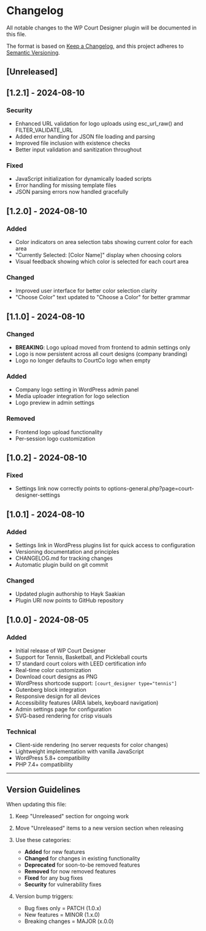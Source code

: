 # Changelog

All notable changes to the WP Court Designer plugin will be documented in this file.

The format is based on [Keep a Changelog](https://keepachangelog.com/en/1.0.0/),
and this project adheres to [Semantic Versioning](https://semver.org/spec/v2.0.0.html).

## [Unreleased]

## [1.2.1] - 2024-08-10

### Security
- Enhanced URL validation for logo uploads using esc_url_raw() and FILTER_VALIDATE_URL
- Added error handling for JSON file loading and parsing
- Improved file inclusion with existence checks
- Better input validation and sanitization throughout

### Fixed
- JavaScript initialization for dynamically loaded scripts
- Error handling for missing template files
- JSON parsing errors now handled gracefully

## [1.2.0] - 2024-08-10

### Added
- Color indicators on area selection tabs showing current color for each area
- "Currently Selected: [Color Name]" display when choosing colors
- Visual feedback showing which color is selected for each court area

### Changed
- Improved user interface for better color selection clarity
- "Choose Color" text updated to "Choose a Color" for better grammar

## [1.1.0] - 2024-08-10

### Changed
- **BREAKING**: Logo upload moved from frontend to admin settings only
- Logo is now persistent across all court designs (company branding)
- Logo no longer defaults to CourtCo logo when empty

### Added
- Company logo setting in WordPress admin panel
- Media uploader integration for logo selection
- Logo preview in admin settings

### Removed
- Frontend logo upload functionality
- Per-session logo customization

## [1.0.2] - 2024-08-10

### Fixed
- Settings link now correctly points to options-general.php?page=court-designer-settings

## [1.0.1] - 2024-08-10

### Added
- Settings link in WordPress plugins list for quick access to configuration
- Versioning documentation and principles
- CHANGELOG.md for tracking changes
- Automatic plugin build on git commit

### Changed
- Updated plugin authorship to Hayk Saakian
- Plugin URI now points to GitHub repository

## [1.0.0] - 2024-08-05

### Added
- Initial release of WP Court Designer
- Support for Tennis, Basketball, and Pickleball courts
- 17 standard court colors with LEED certification info
- Real-time color customization
- Download court designs as PNG
- WordPress shortcode support: `[court_designer type="tennis"]`
- Gutenberg block integration
- Responsive design for all devices
- Accessibility features (ARIA labels, keyboard navigation)
- Admin settings page for configuration
- SVG-based rendering for crisp visuals

### Technical
- Client-side rendering (no server requests for color changes)
- Lightweight implementation with vanilla JavaScript
- WordPress 5.8+ compatibility
- PHP 7.4+ compatibility

---

## Version Guidelines

When updating this file:

1. Keep "Unreleased" section for ongoing work
2. Move "Unreleased" items to a new version section when releasing
3. Use these categories:
   - **Added** for new features
   - **Changed** for changes in existing functionality
   - **Deprecated** for soon-to-be removed features
   - **Removed** for now removed features
   - **Fixed** for any bug fixes
   - **Security** for vulnerability fixes

4. Version bump triggers:
   - Bug fixes only = PATCH (1.0.x)
   - New features = MINOR (1.x.0)
   - Breaking changes = MAJOR (x.0.0)